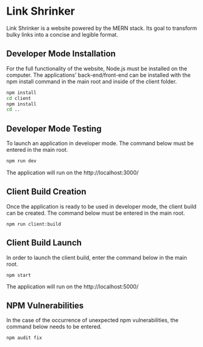 # Link Shrinker

Link Shrinker is a website powered by the MERN stack. Its goal to transform bulky links into a concise and legible format.

## Developer Mode Installation

For the full functionality of the website, Node.js must be installed on the computer.
The applications' back-end/front-end can be installed with the npm install command in the main root and inside of the client folder.
```bash
npm install
cd client
npm install
cd ..
```

## Developer Mode Testing
To launch an application in developer mode. The command below must be entered in the main root.
```bash
npm run dev
```
The application will run on the http://localhost:3000/


## Client Build Creation
Once the application is ready to be used in developer mode, the client build can be created. The command below must be entered in the main root.

```npm run client:build```

## Client Build Launch
In order to launch the client build, enter the command below in the main root.

```npm start```

The application will run on the http://localhost:5000/

## NPM Vulnerabilities
In the case of the occurrence of unexpected npm vulnerabilities, the command below needs to be entered.

```npm audit fix```
